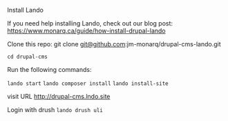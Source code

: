 Install Lando

If you need help installing Lando, check out our blog post:
https://www.monarq.ca/guide/how-install-drupal-lando

Clone this repo:
git clone git@github.com:jm-monarq/drupal-cms-lando.git

`cd drupal-cms`

Run the following commands:

`lando start`
`lando composer install`
`lando install-site`

visit URL
http://drupal-cms.lndo.site

Login with drush
`lando drush uli`
